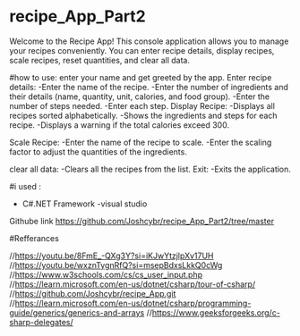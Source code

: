 # recipe_App_Part2
Welcome to the Recipe App! This console application allows you to manage your recipes conveniently. You can enter recipe details, display recipes, scale recipes, reset quantities, and clear all data.

#how to use:
 enter your name and get greeted by the app.
  Enter recipe details:
-Enter the name of the recipe.
-Enter the number of ingredients and their details (name, quantity, unit, calories, and food group).
-Enter the number of steps needed.
-Enter each step.
 Display Recipe:
-Displays all recipes sorted alphabetically.
-Shows the ingredients and steps for each recipe.
-Displays a warning if the total calories exceed 300.

 Scale Recipe:
-Enter the name of the recipe to scale.
-Enter the scaling factor to adjust the quantities of the ingredients.

clear all data:
-Clears all the recipes from the list.
Exit:
-Exits the application.

#i used :
- C#.NET Framework
-visual studio


Githube link
https://github.com/Joshcybr/recipe_App_Part2/tree/master

#Refferances

//https://youtu.be/8FmE_-QXg3Y?si=iKJwYtzjlpXv17UH
//https://youtu.be/wxznTygnRfQ?si=msepBdxsLkkQ0cWg
//https://www.w3schools.com/cs/cs_user_input.php
//https://learn.microsoft.com/en-us/dotnet/csharp/tour-of-csharp/
//https://github.com/Joshcybr/recipe_App.git
//https://learn.microsoft.com/en-us/dotnet/csharp/programming-guide/generics/generics-and-arrays
//https://www.geeksforgeeks.org/c-sharp-delegates/

